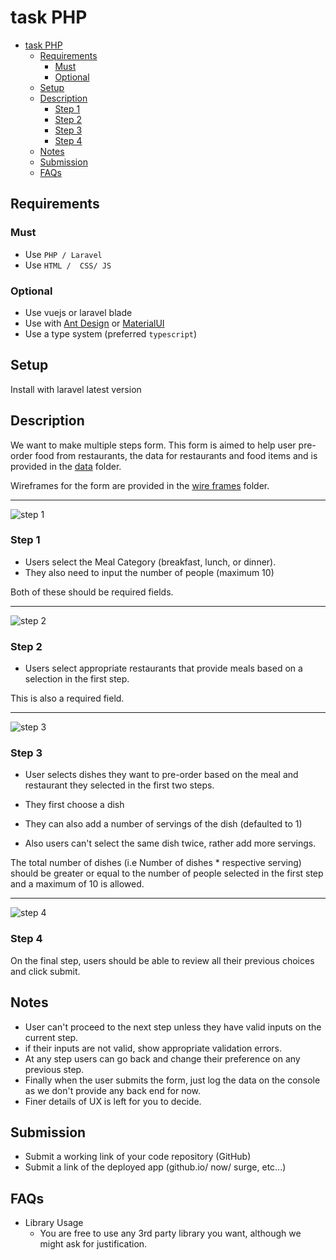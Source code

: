 # task PHP

<!-- toc -->

- [task PHP](#task-php-assignment-1)
  - [Requirements](#requirements)
    - [Must](#must)
    - [Optional](#optional)
  - [Setup](#setup)
  - [Description](#description)
    - [Step 1](#step-1)
    - [Step 2](#step-2)
    - [Step 3](#step-3)
    - [Step 4](#step-4)
  - [Notes](#notes)
  - [Submission](#submission)
  - [FAQs](#faqs)

<!-- tocstop -->

## Requirements

### Must

- Use `PHP / Laravel`
- Use `HTML /  CSS/ JS`

### Optional
- Use vuejs or laravel blade
- Use with [Ant Design](https://ant.design/) or [MaterialUI](https://material-ui.com/)
- Use a type system (preferred `typescript`)

## Setup

Install with laravel latest version

## Description

We want to make multiple steps form. This form is aimed to help user pre-order food from restaurants, the data for restaurants and food items and is provided in the [data](./data) folder.

Wireframes for the form are provided in the [wire frames](./wireframes) folder.

---
![step 1](./wireframes/Step%201.png "step 1")

### Step 1

- Users select the Meal Category (breakfast, lunch, or dinner).
- They also need to input the number of people (maximum 10)

Both of these should be required fields.

---
![step 2](./wireframes/Step%202.png "step 2")

### Step 2

- Users select appropriate restaurants that provide meals based on a selection in the first step.

This is also a required field.

---
![step 3](./wireframes/Step%203.png "step 3")

### Step 3

- User selects dishes they want to pre-order based on the meal and restaurant they selected in the first two steps.

- They first choose a dish
- They can also add a number of servings of the dish (defaulted to 1)
- Also users can't select the same dish twice, rather add more servings.

The total number of dishes (i.e Number of dishes \* respective serving) should be greater or equal to the number of people selected in the first step and a maximum of 10 is allowed.

---
![step 4](./wireframes/Step%204.png "step 4")

### Step 4

On the final step, users should be able to review all their previous choices
and click submit.

## Notes

- User can't proceed to the next step unless they have valid inputs on the current step.
- if their inputs are not valid, show appropriate validation errors.
- At any step users can go back and change their preference on any previous step.
- Finally when the user submits the form, just log the data on the console as we don't provide any back end for now.
- Finer details of UX is left for you to decide.

## Submission

- Submit a working link of your code repository (GitHub)
- Submit a link of the deployed app (github.io/ now/ surge, etc...)

## FAQs

- Library Usage
  - You are free to use any 3rd party library you want, although we might ask for justification.
